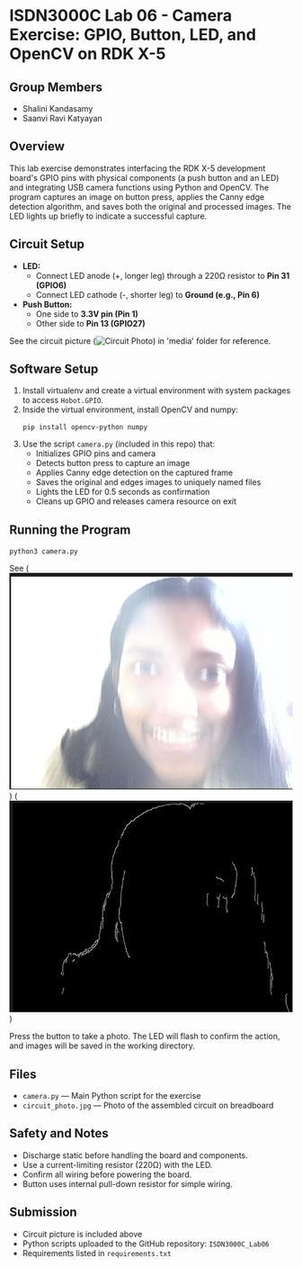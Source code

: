 # ISDN3000C Lab 06 - Camera Exercise: GPIO, Button, LED, and OpenCV on RDK X-5

## Group Members
- Shalini Kandasamy
- Saanvi Ravi Katyayan

## Overview
This lab exercise demonstrates interfacing the RDK X-5 development board's GPIO pins with physical components (a push button and an LED) and integrating USB camera functions using Python and OpenCV. The program captures an image on button press, applies the Canny edge detection algorithm, and saves both the original and processed images. The LED lights up briefly to indicate a successful capture.

## Circuit Setup
- **LED:**
  - Connect LED anode (+, longer leg) through a 220Ω resistor to **Pin 31 (GPIO6)**
  - Connect LED cathode (-, shorter leg) to **Ground (e.g., Pin 6)**
- **Push Button:**
  - One side to **3.3V pin (Pin 1)**
  - Other side to **Pin 13 (GPIO27)**
  
See the circuit picture (![Circuit Photo](ISDN3000C_Lab06/media/circuit_photos.JPG)) in  'media' folder for reference.

## Software Setup
1. Install virtualenv and create a virtual environment with system packages to access `Hobot.GPIO`.
2. Inside the virtual environment, install OpenCV and numpy:
   ```
   pip install opencv-python numpy
   ```
3. Use the script `camera.py` (included in this repo) that:
   - Initializes GPIO pins and camera
   - Detects button press to capture an image
   - Applies Canny edge detection on the captured frame
   - Saves the original and edges images to uniquely named files
   - Lights the LED for 0.5 seconds as confirmation
   - Cleans up GPIO and releases camera resource on exit

## Running the Program
```
python3 camera.py
```
See  (![Results](media/original.png)) (![ResultsEdge](/media/edge.png)) 

Press the button to take a photo. The LED will flash to confirm the action, and images will be saved in the working directory.

## Files
- `camera.py` — Main Python script for the exercise
- `circuit_photo.jpg` — Photo of the assembled circuit on breadboard

## Safety and Notes
- Discharge static before handling the board and components.
- Use a current-limiting resistor (220Ω) with the LED.
- Confirm all wiring before powering the board.
- Button uses internal pull-down resistor for simple wiring.

## Submission
- Circuit picture is included above
- Python scripts uploaded to the GitHub repository: `ISDN3000C_Lab06`
- Requirements listed in `requirements.txt`

